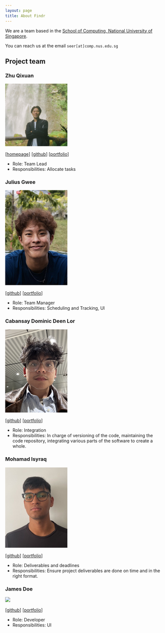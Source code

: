 ```yaml
---
layout: page
title: About Findr
---
```


We are a team based in the [School of Computing, National University of Singapore](https://www.comp.nus.edu.sg).

You can reach us at the email `seer[at]comp.nus.edu.sg`

## Project team

### Zhu Qixuan

<img src="images/qiiiixuan.png.jpg" width="200px">

[[homepage](https://www.linkedin.com/in/qixuan-zhu-585926299/)]
[[github](https://github.com/qiiiixuan)]
[[portfolio](team/qixuan.md)]

* Role: Team Lead
* Responsibilities: Allocate tasks

### Julius Gwee

<img src="images/julius-gwee.png.jpg" width="200px">

[[github](http://github.com/julius-gwee)]
[[portfolio](team/julius-gwee.md)]

* Role: Team Manager
* Responsibilities: Scheduling and Tracking, UI

### Cabansay Dominic Deen Lor

<img src="images/dominicddl.png" width="200px">

[[github](http://github.com/dominicddl)] [[portfolio](team/dominicddl.md)]

* Role: Integration
* Responsibilities: In charge of versioning of the code, maintaining the code repository, integrating various parts of the software to create a whole.

### Mohamad Isyraq

<img src="images/isyraqyusof.png" width="200px">

[[github](http://github.com/isyraqyusof)]
[[portfolio](team/isyraqyusof.md)]

* Role: Deliverables and deadlines
* Responsibilities: Ensure project deliverables are done on time and in the right format.

### James Doe

<img src="images/johndoe.png" width="200px">

[[github](http://github.com/johndoe)]
[[portfolio](team/johndoe.md)]

* Role: Developer
* Responsibilities: UI
